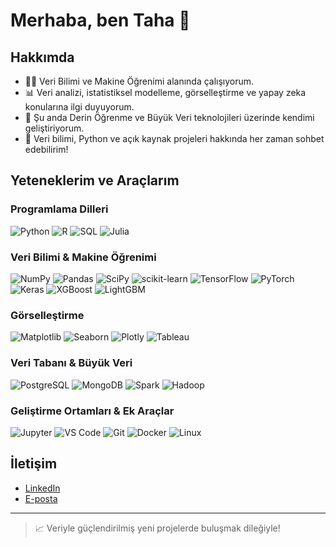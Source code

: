 # Merhaba, ben Taha 👋

## Hakkımda

- 👨‍💻 Veri Bilimi ve Makine Öğrenimi alanında çalışıyorum.
- 📊 Veri analizi, istatistiksel modelleme, görselleştirme ve yapay zeka konularına ilgi duyuyorum.
- 🌱 Şu anda Derin Öğrenme ve Büyük Veri teknolojileri üzerinde kendimi geliştiriyorum.
- 💬 Veri bilimi, Python ve açık kaynak projeleri hakkında her zaman sohbet edebilirim!

## Yeteneklerim ve Araçlarım

### Programlama Dilleri
![Python](https://img.shields.io/badge/-Python-blue?logo=python&logoColor=white)
![R](https://img.shields.io/badge/-R-276DC3?logo=r&logoColor=white)
![SQL](https://img.shields.io/badge/-SQL-4479A1?logo=postgresql&logoColor=white)
![Julia](https://img.shields.io/badge/-Julia-9558B2?logo=julia&logoColor=white)

### Veri Bilimi & Makine Öğrenimi
![NumPy](https://img.shields.io/badge/-NumPy-013243?logo=numpy)
![Pandas](https://img.shields.io/badge/-Pandas-150458?logo=pandas)
![SciPy](https://img.shields.io/badge/-SciPy-8CAAE6?logo=scipy)
![scikit-learn](https://img.shields.io/badge/-scikit--learn-F7931E?logo=scikit-learn)
![TensorFlow](https://img.shields.io/badge/-TensorFlow-FF6F00?logo=tensorflow)
![PyTorch](https://img.shields.io/badge/-PyTorch-EE4C2C?logo=pytorch)
![Keras](https://img.shields.io/badge/-Keras-D00000?logo=keras)
![XGBoost](https://img.shields.io/badge/-XGBoost-AA5C2E?logo=xgboost)
![LightGBM](https://img.shields.io/badge/-LightGBM-028B4B?logo=lightgbm)

### Görselleştirme
![Matplotlib](https://img.shields.io/badge/-Matplotlib-11557C?logo=matplotlib)
![Seaborn](https://img.shields.io/badge/-Seaborn-3776AB?logo=seaborn)
![Plotly](https://img.shields.io/badge/-Plotly-3F4F75?logo=plotly)
![Tableau](https://img.shields.io/badge/-Tableau-E97627?logo=tableau)

### Veri Tabanı & Büyük Veri
![PostgreSQL](https://img.shields.io/badge/-PostgreSQL-336791?logo=postgresql)
![MongoDB](https://img.shields.io/badge/-MongoDB-47A248?logo=mongodb)
![Spark](https://img.shields.io/badge/-Apache%20Spark-E25A1C?logo=apachespark)
![Hadoop](https://img.shields.io/badge/-Hadoop-66CCFF?logo=apachehadoop)

### Geliştirme Ortamları & Ek Araçlar
![Jupyter](https://img.shields.io/badge/-Jupyter-F37626?logo=jupyter)
![VS Code](https://img.shields.io/badge/-VS%20Code-007ACC?logo=visualstudiocode)
![Git](https://img.shields.io/badge/-Git-F05032?logo=git)
![Docker](https://img.shields.io/badge/-Docker-2496ED?logo=docker)
![Linux](https://img.shields.io/badge/-Linux-FCC624?logo=linux)

## İletişim

- [LinkedIn](https://www.linkedin.com/)
- [E-posta](mailto:ornek@mail.com)

---

> 📈 Veriyle güçlendirilmiş yeni projelerde buluşmak dileğiyle!
